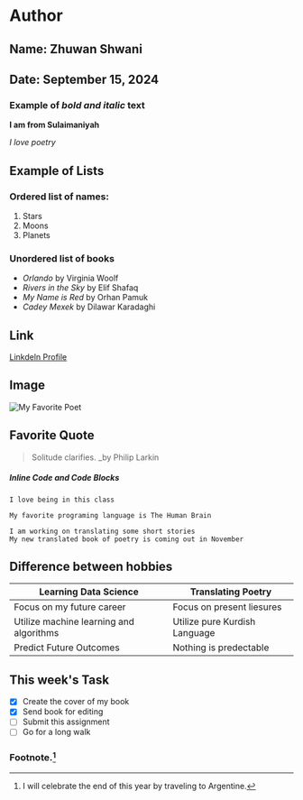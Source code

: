 # Author

## Name: Zhuwan Shwani

## Date: September 15, 2024

### Example of ***bold and italic*** text

**I am from Sulaimaniyah**

*I love poetry*
## Example of Lists
### Ordered list of names:
 1. Stars 
 2. Moons
 3. Planets
    
### Unordered list of books
- _Orlando_ by Virginia Woolf
- _Rivers in the Sky_ by Elif Shafaq
- _My Name is Red_ by Orhan Pamuk
- _Cadey Mexek_ by Dilawar Karadaghi
  
## Link
[Linkdeln Profile](www.linkedin.com/in/zhuwan-shwani)

## Image
![My Favorite Poet]()

## Favorite Quote
> Solitude clarifies. 
>_by Philip Larkin
 
##### Inline Code and Code Blocks

`I love being in this class`

`My favorite programing language is The Human Brain`

```
I am working on translating some short stories 
My new translated book of poetry is coming out in November
```
## Difference between hobbies
| Learning Data Science | Translating Poetry|
|----------|----------|
| Focus on my future career | Focus on present liesures|
| Utilize machine learning and algorithms | Utilize pure Kurdish Language|
| Predict Future Outcomes | Nothing is predectable |

## This week's Task
- [x] Create the cover of my book
- [x] Send book for editing
- [ ] Submit this assignment
- [ ] Go for a long walk

### Footnote.[^1]
[^1]: I will celebrate the end of this year by traveling to Argentine.
